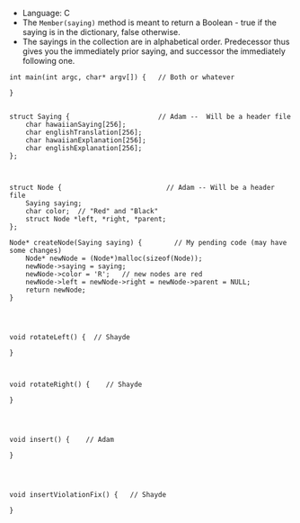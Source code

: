 - Language: C
- The `Member(saying)` method is meant to return a Boolean - true if the saying is in the dictionary, false otherwise.
- The sayings in the collection are in alphabetical order. Predecessor thus gives you the immediately prior saying, and successor the immediately following one.

```
int main(int argc, char* argv[]) {   // Both or whatever

}


struct Saying {                      // Adam --  Will be a header file
    char hawaiianSaying[256];
    char englishTranslation[256];
    char hawaiianExplanation[256];
    char englishExplanation[256];
};



struct Node {                          // Adam -- Will be a header file
    Saying saying;
    char color;  // "Red" and "Black"
    struct Node *left, *right, *parent;
};

Node* createNode(Saying saying) {        // My pending code (may have some changes)
    Node* newNode = (Node*)malloc(sizeof(Node));
    newNode->saying = saying;
    newNode->color = 'R';   // new nodes are red
    newNode->left = newNode->right = newNode->parent = NULL;
    return newNode;
}




void rotateLeft() {  // Shayde

}



void rotateRight() {    // Shayde

}




void insert() {    // Adam  

}




void insertViolationFix() {   // Shayde

}
```
